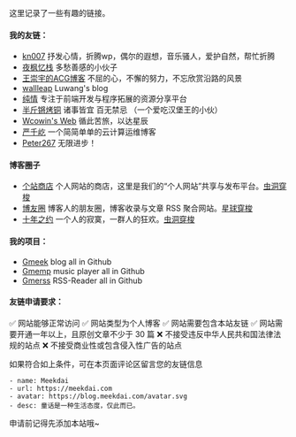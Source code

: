 这里记录了一些有趣的链接。

#### 我的友链：

- [kn007](http://kn007.net/) 抒发心情，折腾wp，偶尔的遐想，音乐骚人，爱护自然，帮忙折腾
- [夜枫忆栈](http://yefengs.com/) 多愁善感的小伙子
- [王崇宇的ACG博客](http://www.mr158.cn/) 不屈的心，不懈的努力，不忘欣赏沿路的风景
- [wallleap](https://myblog.wallleap.cn/) Luwang's blog
- [纯情](https://xiaohack.org/) 专注于前端开发与程序拓展的资源分享平台
- [半斤锵烤铜](https://www.b0k.net/) 诸事皆宜 百无禁忌 （一个爱吃汉堡王的小伙）
- [Wcowin's Web](https://wcowin.work/) 循此苦旅，以达星辰
- [严千屹](https://blog.qianyios.top/) 一个简简单单的云计算运维博客
- [Peter267](https://peter267.github.io/) 无限进步！

#### 博客圈子

- [个站商店](http://storeweb.cn/) 个人网站的商店，这里是我们的“个人网站”共享与发布平台。[虫洞穿梭](https://storeweb.cn/s/1821)
- [博友圈](https://www.boyouquan.com/home) 博客人的朋友圈，博客收录与文章 RSS 聚合网站。[星球穿梭](https://www.boyouquan.com/planet-shuttle)
- [十年之约](https://www.foreverblog.cn/) 一个人的寂寞，一群人的狂欢。[虫洞穿梭](https://www.foreverblog.cn/go.html)

#### 我的项目：

- [Gmeek](https://github.com/Meekdai/Gmeek) blog all in Github
- [Gmemp](https://github.com/Meekdai/Gmemp) music player all in Github
- [Gmerss](https://github.com/Meekdai/Gmerss) RSS-Reader all in Github

#### 友链申请要求：

✅ 网站能够正常访问
✅ 网站类型为个人博客
✅ 网站需要包含本站友链
✅ 网站需要开通一年以上，且原创文章不少于 30 篇
❌ 不接受违反中华人民共和国法律法规的站点
❌ 不接受商业性或包含侵入性广告的站点

如果符合如上条件，可在本页面评论区留言您的友链信息

```
- name: Meekdai
- url: https://meekdai.com
- avatar: https://blog.meekdai.com/avatar.svg
- desc: 童话是一种生活态度，仅此而已。
```


申请前记得先添加本站哦~